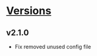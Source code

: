 # [Versions](https://github.com/Tracktor/eslint-config-react-tracktor/releases)

## v2.1.0
- Fix removed unused config file 

